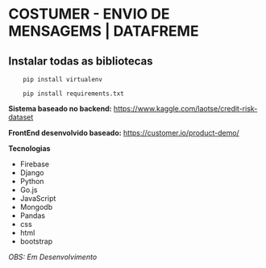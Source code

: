 # COSTUMER - ENVIO DE MENSAGEMS | DATAFREME

## Instalar todas as bibliotecas
~~~ shell
    pip install virtualenv
~~~
~~~ shell
    pip install requirements.txt
~~~

**Sistema baseado no backend:** https://www.kaggle.com/laotse/credit-risk-dataset


**FrontEnd desenvolvido baseado:** https://customer.io/product-demo/

**Tecnologias**
- Firebase
- Django
- Python
- Go.js
- JavaScript
- Mongodb
- Pandas
- css
- html
- bootstrap

*OBS: Em Desenvolvimento*
